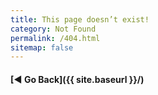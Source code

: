 ```yaml
---
title: This page doesn’t exist!
category: Not Found
permalink: /404.html
sitemap: false
---
```


<lottie-player src="{{ site.baseurl }}/images/404.json" background="transparent"  speed="1"  style="max-width: 400px; max-height: 400px;" loop autoplay></lottie-player>

#### [&#9664; Go Back]({{ site.baseurl }}/)